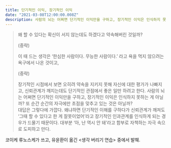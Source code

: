 ```yaml
---
title: 단기적인 이익, 장기적인 이익
date: "2021-03-08T12:00:00.008Z"
description: 사람의 뇌는 어쩌면 단기적인 이익만을 구하고, 장기적인 이익은 인식하지 못하는 게 아닐까?
---
```


> 왜 할 수 있다는 확신이 서지 않는데도 하겠다고 약속해버린 것일까?
>
> (중략)
>
> 이 때 드는 생각은 ‘한심한 사람이다. 무능한 사람이다.’ 라고 욕을 먹지 않으려는 욕구에서 나온 것이고,
>
> (중략)
>
> 장기적인 시점에서 보면 오히려 약속을 지키지 못해 자신에 대한 평가가 나빠지고, 신뢰관계가 깨지는데도 단기적인 관점에서 좋은 일만 하려고 한다. 사람의 뇌는 어쩌면 단기적인 이익만을 구하고, 장기적인 이익은 인식하지 못하는 게 아닐까? 또 순간 순간의 자극에만 초점을 맞추고 있는 것은 아닐까?<br>대답은 그렇다에 가깝다. 왜냐하면 단기적인 이해를 구하다가 신뢰관계가 깨져도 ‘그때 할 수 있다고 한 게 잘못이었어’라고 장기적인 인과관계를 인식하게 되는 경우가 드물기 때문이다. 대부분 ‘아, 난 역시 안 돼’라고 함부로 자책하는 자극 속으로 도피하고 만다.



코이케 류노스케가 쓰고, 유윤환이 옮긴 <생각 버리기 연습> 중에서 발췌.